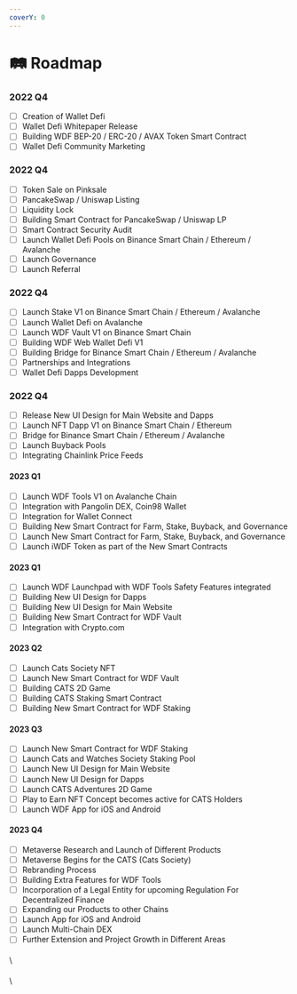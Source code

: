 ```yaml
---
coverY: 0
---
```


# 🛤 Roadmap

### 2022 Q4

* [ ] Creation of Wallet Defi
* [ ] Wallet Defi Whitepaper Release
* [ ] Building WDF BEP-20 / ERC-20 / AVAX Token Smart Contract
* [ ] Wallet Defi Community Marketing

### 2022 Q4

* [ ] Token Sale on Pinksale
* [ ] PancakeSwap / Uniswap Listing
* [ ] Liquidity Lock
* [ ] Building Smart Contract for PancakeSwap / Uniswap LP
* [ ] Smart Contract Security Audit
* [ ] Launch Wallet Defi Pools on Binance Smart Chain / Ethereum / Avalanche
* [ ] Launch Governance
* [ ] Launch Referral

### 2022 Q4

* [ ] Launch Stake V1 on Binance Smart Chain / Ethereum / Avalanche
* [ ] Launch Wallet Defi on Avalanche
* [ ] Launch WDF Vault V1 on Binance Smart Chain
* [ ] Building WDF Web Wallet Defi V1
* [ ] Building Bridge for Binance Smart Chain / Ethereum / Avalanche
* [ ] Partnerships and Integrations
* [ ] Wallet Defi Dapps Development

### 2022 Q4

* [ ] Release New UI Design for Main Website and Dapps
* [ ] Launch NFT Dapp V1 on Binance Smart Chain / Ethereum
* [ ] Bridge for Binance Smart Chain / Ethereum / Avalanche
* [ ] Launch Buyback Pools
* [ ] Integrating Chainlink Price Feeds

#### 2023 Q1

* [ ] Launch WDF Tools V1 on Avalanche Chain
* [ ] Integration with Pangolin DEX, Coin98 Wallet
* [ ] Integration for Wallet Connect
* [ ] Building New Smart Contract for Farm, Stake, Buyback, and Governance
* [ ] Launch New Smart Contract for Farm, Stake, Buyback, and Governance
* [ ] Launch iWDF Token as part of the New Smart Contracts

#### 2023 Q1

* [ ] Launch WDF Launchpad with WDF Tools Safety Features integrated
* [ ] Building New UI Design for Dapps
* [ ] Building New UI Design for Main Website
* [ ] Building New Smart Contract for WDF Vault
* [ ] Integration with Crypto.com

#### 2023 Q2

* [ ] Launch Cats Society NFT
* [ ] Launch New Smart Contract for WDF Vault
* [ ] Building CATS 2D Game
* [ ] Building CATS Staking Smart Contract
* [ ] Building New Smart Contract for WDF Staking

#### 2023 Q3

* [ ] Launch New Smart Contract for WDF Staking
* [ ] Launch Cats and Watches Society Staking Pool
* [ ] Launch New UI Design for Main Website
* [ ] Launch New UI Design for Dapps
* [ ] Launch CATS Adventures 2D Game
* [ ] Play to Earn NFT Concept becomes active for CATS Holders
* [ ] Launch WDF App for iOS and Android

#### 2023 Q4

* [ ] Metaverse Research and Launch of Different Products
* [ ] Metaverse Begins for the CATS (Cats Society)
* [ ] Rebranding Process
* [ ] Building Extra Features for WDF Tools
* [ ] Incorporation of a Legal Entity for upcoming Regulation For Decentralized Finance
* [ ] Expanding our Products to other Chains
* [ ] Launch App for iOS and Android
* [ ] Launch Multi-Chain DEX
* [ ] Further Extension and Project Growth in Different Areas

#### &#x20;

#### &#x20;

\


####

#### &#x20;

#### &#x20;

\


### &#x20;

### &#x20;
